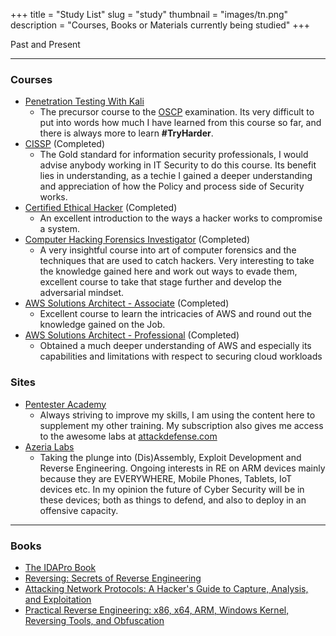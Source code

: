 +++
title = "Study List"
slug = "study"
thumbnail = "images/tn.png"
description = "Courses, Books or Materials currently being studied"
+++

Past and Present

---------------------------

### Courses

* [Penetration Testing With Kali](https://www.offensive-security.com/information-security-training/penetration-testing-training-kali-linux/)
    * The precursor course to the [OSCP](https://www.offensive-security.com/information-security-certifications/oscp-offensive-security-certified-professional/) examination. Its very difficult to put into words how much I have learned from this course so far, and there is always more to learn **#TryHarder**.
* [CISSP](https://www.isc2.org/Certifications/CISSP) (Completed)
    * The Gold standard for information security professionals, I would advise anybody working in IT Security to do this course. Its benefit lies in understanding, as a techie I gained a deeper understanding and appreciation of how the Policy and process side of Security works.
* [Certified Ethical Hacker](https://www.eccouncil.org/programs/certified-ethical-hacker-ceh/) (Completed)
    * An excellent introduction to the ways a hacker works to compromise a system.
* [Computer Hacking Forensics Investigator](https://www.eccouncil.org/programs/computer-hacking-forensic-investigator-chfi/) (Completed)
    * A very insightful course into art of computer forensics and the techniques that are used to catch hackers. Very interesting to take the knowledge gained here and work out ways to evade them, excellent course to take that stage further and develop the adversarial mindset.
* [AWS Solutions Architect - Associate](https://aws.amazon.com/certification/certified-solutions-architect-associate/) (Completed)
    * Excellent course to learn the intricacies of AWS and round out the knowledge gained on the Job.
* [AWS Solutions Architect - Professional](https://aws.amazon.com/certification/certified-solutions-architect-professional/) (Completed)
    * Obtained a much deeper understanding of AWS and especially its capabilities and limitations with respect to securing cloud workloads

### Sites

* [Pentester Academy](https://www.pentesteracademy.com)
    * Always striving to improve my skills, I am using the content here to supplement my other training. My subscription  also gives me access to the awesome labs at [attackdefense.com](https://public.attackdefense.com)
* [Azeria Labs](https://azeria-labs.com/)
    * Taking the plunge into (Dis)Assembly, Exploit Development and Reverse Engineering. Ongoing interests in RE on ARM devices mainly because they are EVERYWHERE, Mobile Phones, Tablets, IoT devices etc. In my opinion the future of Cyber Security will be in these devices; both as things to defend, and also to deploy in an offensive capacity.

---------------------------

### Books

* [The IDAPro Book](https://nostarch.com/idapro2.htm)
* [Reversing: Secrets of Reverse Engineering](https://smile.amazon.co.uk/Reversing-Secrets-Engineering-Eldad-Eilam-ebook/dp/B007032XZK?pd_rd_wg=aNDob&pd_rd_r=c9a756a2-66c1-40f2-bfc2-b13a6339cbce&pd_rd_w=WhUcT&ref_=pd_gw_wsim&pf_rd_r=MZD9TY30MR8SZ1ZK3G7Y&pf_rd_p=5156d4eb-e61d-58ef-a5df-2b0dcda3c2e5)
* [Attacking Network Protocols: A Hacker's Guide to Capture, Analysis, and Exploitation](https://smile.amazon.co.uk/Attacking-Network-Protocols-Analysis-Exploitation-ebook/dp/B071V4DYVC?pd_rd_wg=aNDob&pd_rd_r=c9a756a2-66c1-40f2-bfc2-b13a6339cbce&pd_rd_w=WhUcT&ref_=pd_gw_wsim&pf_rd_r=MZD9TY30MR8SZ1ZK3G7Y&pf_rd_p=5156d4eb-e61d-58ef-a5df-2b0dcda3c2e5)
* [Practical Reverse Engineering: x86, x64, ARM, Windows Kernel, Reversing Tools, and Obfuscation](https://smile.amazon.co.uk/Practical-Reverse-Engineering-Reversing-Obfuscation-ebook/dp/B00IA22R2Y/ref=pd_sim_351_1?_encoding=UTF8&pd_rd_i=B00IA22R2Y&pd_rd_r=576bc331-c591-11e8-aa52-cfde1124ae45&pd_rd_w=Ak8z8&pd_rd_wg=H03sE&pf_rd_i=desktop-dp-sims&pf_rd_m=A3P5ROKL5A1OLE&pf_rd_p=84a780ce-12ed-4544-a9d7-b922bd82349c&pf_rd_r=T7122Z60R1TM82H3ANG5&pf_rd_s=desktop-dp-sims&pf_rd_t=40701&psc=1&refRID=T7122Z60R1TM82H3ANG5)
